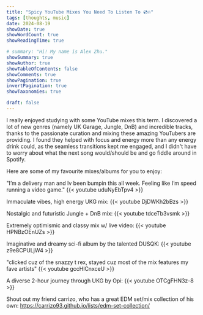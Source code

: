 ```yaml
---
title: "Spicy YouTube Mixes You Need To Listen To 💿🔥"
tags: [thoughts, music]
date: 2024-08-19
showDate: true
showWordCount: true
showReadingTime: true

# summary: "Hi! My name is Alex Zhu."
showSummary: true
showAuthor: true
showTableOfContents: false
showComments: true
showPagination: true
invertPagination: true
showTaxonomies: true

draft: false
---
```


I really enjoyed studying with some YouTube mixes this term. I discovered a lot of new genres (namely UK Garage, Jungle, DnB) and incredible tracks, thanks to the passionate curation and mixing these amazing YouTubers are providing. I found they helped with focus and energy more than any energy drink could, as the seamless transitions kept me engaged, and I didn't have to worry about what the next song would/should be and go fiddle around in Spotify.

Here are some of my favourite mixes/albums for you to enjoy:

"I’m a delivery man and Iv been bumpin this all week. Feeling like I’m speed running a video game."
{{< youtube uduNyEbTpv4 >}}

Immaculate vibes, high energy UKG mix: 
{{< youtube DjDWKh2bBzs >}}

Nostalgic and futuristic Jungle + DnB mix: 
{{< youtube tdceTb3vsmk >}}

Extremely optimismic and classy mix w/ live video: 
{{< youtube HPNBzOEnUZs >}}

Imaginative and dreamy sci-fi album by the talented DUSQK: 
{{< youtube z9e8CPULjW4 >}}

"clicked cuz of the snazzy t rex, stayed cuz most of the mix features my fave artists"
{{< youtube gccHlCnxceU >}}

A diverse 2-hour journey through UKG by Opi: 
{{< youtube OTCgFHN3z-8 >}}

Shout out my friend carrizo, who has a great EDM set/mix collection of his own: https://carrizo93.github.io/lists/edm-set-collection/